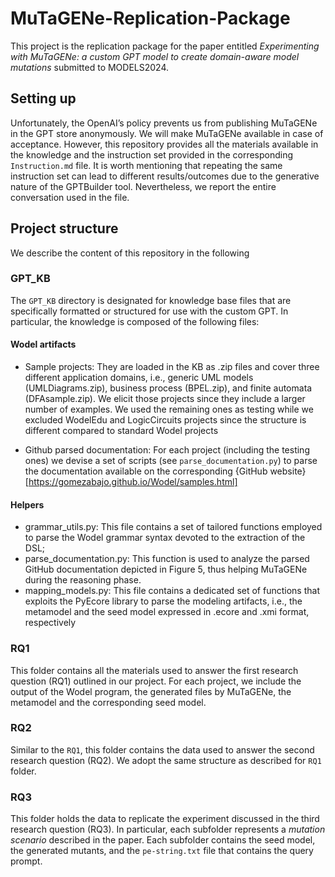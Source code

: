 # MuTaGENe-Replication-Package

This project is the replication package for the paper entitled *Experimenting with MuTaGENe: a custom GPT model to create
domain-aware model mutations* submitted to MODELS2024. 

## Setting up

Unfortunately, the OpenAI’s policy prevents us from publishing MuTaGENe in the GPT store anonymously. We will make MuTaGENe available in case of acceptance. However, this repository provides all the materials available in the knowledge and the instruction set provided in the corresponding `Instruction.md` file. It is worth mentioning that repeating the same instruction set can lead to different results/outcomes due to the generative nature of the GPTBuilder tool. Nevertheless, we report the entire conversation used in the file. 


## Project structure
We describe the content of this repository in the following



### GPT_KB
The `GPT_KB` directory is designated for knowledge base files that are specifically formatted or structured for use with the custom GPT. In particular, the knowledge is composed of the following files:

#### Wodel artifacts


- Sample projects: They are loaded in the KB as .zip files and cover three different application domains, i.e., generic UML models (UMLDiagrams.zip), business process (BPEL.zip), and finite automata (DFAsample.zip). We elicit those projects since they include a larger number of examples. We used the remaining ones as testing while we excluded WodelEdu and LogicCircuits projects since the structure is different compared to standard Wodel projects 
 
- Github parsed documentation: For each project (including the testing ones) we devise a set of scripts (see `parse_documentation.py`) to parse the documentation available on the corresponding {GitHub website} [https://gomezabajo.github.io/Wodel/samples.html]





#### Helpers 
- grammar_utils.py: This file contains a set of tailored functions
employed to parse the Wodel grammar syntax  devoted to the extraction of the DSL;
- parse_documentation.py: This function is used to analyze
the parsed GitHub documentation depicted in Figure 5, thus
helping MuTaGENe during the reasoning phase.
- mapping_models.py: This file contains a dedicated set of
functions that exploits the PyEcore library to parse the
modeling artifacts, i.e., the metamodel and the seed model
expressed in .ecore and .xmi format, respectively

### RQ1
This folder contains all the materials used to answer the first research question (RQ1) outlined in our project. For each project, we include the output of the Wodel program, the generated files by MuTaGENe, the metamodel and the corresponding seed model. 

### RQ2
Similar to the `RQ1`, this folder contains the data used to answer the second research question (RQ2). We adopt the same structure as described for `RQ1` folder. 



### RQ3
This folder holds the data to replicate the experiment discussed in the third research question (RQ3). In particular, each subfolder represents a *mutation scenario* described in the paper. Each subfolder contains the seed model, the generated mutants, and the `pe-string.txt` file that contains the query prompt. 



